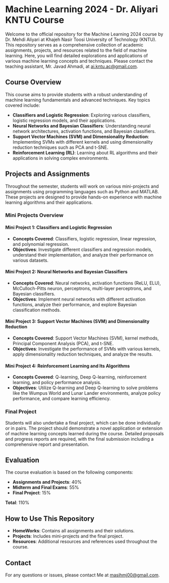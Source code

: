 # Machine Learning 2024 - Dr. Aliyari KNTU Course
Welcome to the official repository for the Machine Learning 2024 course by Dr. Mehdi Aliyari at Khajeh Nasir Toosi University of Technology (KNTU). This repository serves as a comprehensive collection of academic assignments, projects, and resources related to the field of machine learning. Here, you will find detailed explorations and applications of various machine learning concepts and techniques.
Please contact the teaching assistant, Mr. Javad Ahmadi, at [ai.kntu.ac@gmail.com](mailto:ai.kntu.ac@gmail.com).

## Course Overview

This course aims to provide students with a robust understanding of machine learning fundamentals and advanced techniques. Key topics covered include:

- **Classifiers and Logistic Regression**: Exploring various classifiers, logistic regression models, and their applications.
- **Neural Networks and Bayesian Classifiers**: Understanding neural network architectures, activation functions, and Bayesian classifiers.
- **Support Vector Machines (SVM) and Dimensionality Reduction**: Implementing SVMs with different kernels and using dimensionality reduction techniques such as PCA and t-SNE.
- **Reinforcement Learning (RL)**: Learning about RL algorithms and their applications in solving complex environments.

## Projects and Assignments

Throughout the semester, students will work on various mini-projects and assignments using programming languages such as Python and MATLAB. These projects are designed to provide hands-on experience with machine learning algorithms and their applications.

### Mini Projects Overview

#### Mini Project 1: Classifiers and Logistic Regression
- **Concepts Covered**: Classifiers, logistic regression, linear regression, and polynomial regression.
- **Objectives**: Investigate different classifiers and regression models, understand their implementation, and analyze their performance on various datasets.

#### Mini Project 2: Neural Networks and Bayesian Classifiers
- **Concepts Covered**: Neural networks, activation functions (ReLU, ELU), McCulloch-Pitts neuron, perceptrons, multi-layer perceptrons, and Bayesian classifiers.
- **Objectives**: Implement neural networks with different activation functions, analyze their performance, and explore Bayesian classification methods.

#### Mini Project 3: Support Vector Machines (SVM) and Dimensionality Reduction
- **Concepts Covered**: Support Vector Machines (SVM), kernel methods, Principal Component Analysis (PCA), and t-SNE.
- **Objectives**: Investigate the performance of SVMs with various kernels, apply dimensionality reduction techniques, and analyze the results.

#### Mini Project 4: Reinforcement Learning and Its Algorithms
- **Concepts Covered**: Q-learning, Deep Q-learning, reinforcement learning, and policy performance analysis.
- **Objectives**: Utilize Q-learning and Deep Q-learning to solve problems like the Wumpus World and Lunar Lander environments, analyze policy performance, and compare learning efficiency.

### Final Project

Students will also undertake a final project, which can be done individually or in pairs. The project should demonstrate a novel application or extension of machine learning concepts learned during the course. Detailed proposals and progress reports are required, with the final submission including a comprehensive report and presentation.

## Evaluation

The course evaluation is based on the following components:

- **Assignments and Projects**: 40%
- **Midterm and Final Exams**: 55%
- **Final Project**: 15%

**Total**: 110%

## How to Use This Repository

- **HomeWorks**: Contains all assignments and their solutions.
- **Projects**: Includes mini-projects and the final project.
- **Resources**: Additional resources and references used throughout the course.

## Contact

For any questions or issues, please contact Me at [masihmj00@gmail.com](mailto:masihmj00@gmail.com).

